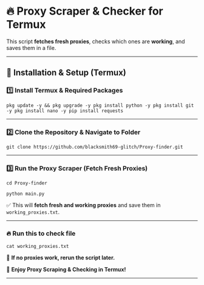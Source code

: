 # 🔥 Proxy Scraper & Checker for Termux  

This script **fetches fresh proxies**, checks which ones are **working**, and saves them in a file.  

---

## **📌 Installation & Setup (Termux)**  

### **1️⃣ Install Termux & Required Packages**

```
pkg update -y && pkg upgrade -y pkg install python -y pkg install git -y pkg install nano -y pip install requests
```

---

### **2️⃣ Clone the Repository & Navigate to Folder**
```
git clone https://github.com/blacksmith69-glitch/Proxy-finder.git
```
---

### **3️⃣ Run the Proxy Scraper (Fetch Fresh Proxies)**

```
cd Proxy-finder
```

```
python main.py
```


✅ This will **fetch fresh and working proxies** and save them in 
`working_proxies.txt`.  

---


### **🔥 Run this to check file**
```
cat working_proxies.txt
```


🔁 **If no proxies work, rerun the script later.**  

🚀 **Enjoy Proxy Scraping & Checking in Termux!**


---
